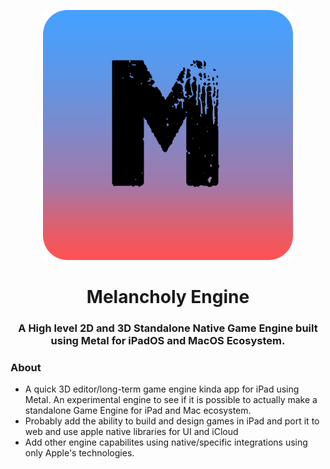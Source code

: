  <p align="center">
  <img width=400" src="https://github.com/Pikachuxxxx/Melancholy-Engine/blob/master/Melancholy%20Engine%20Logo.png">
</p>
<h1 align="center"> Melancholy Engine </h1>
<p align="center">
<h3 align="center">A High level 2D and 3D Standalone Native Game Engine built using Metal for iPadOS and MacOS Ecosystem.</h3>
</p>

### About
- A quick 3D editor/long-term game engine kinda app for iPad using Metal. An experimental engine to see if it is possible to actually make a standalone Game Engine for iPad and Mac ecosystem. 
- Probably add the ability to build and design games in iPad and port it to web and use apple native libraries for UI and iCloud 
- Add other engine capabilites using native/specific integrations using only Apple's technologies.



